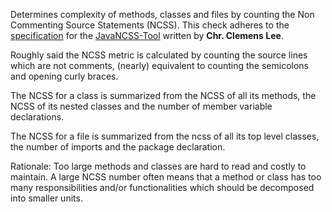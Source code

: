 Determines complexity of methods, classes and files by counting the Non
Commenting Source Statements (NCSS). This check adheres to the
[specification](http://www.kclee.de/clemens/java/javancss/#specification)
for the [JavaNCSS-Tool](http://www.kclee.de/clemens/java/javancss/)
written by **Chr. Clemens Lee**.

Roughly said the NCSS metric is calculated by counting the source lines
which are not comments, (nearly) equivalent to counting the semicolons
and opening curly braces.

The NCSS for a class is summarized from the NCSS of all its methods, the
NCSS of its nested classes and the number of member variable
declarations.

The NCSS for a file is summarized from the ncss of all its top level
classes, the number of imports and the package declaration.

Rationale: Too large methods and classes are hard to read and costly to
maintain. A large NCSS number often means that a method or class has too
many responsibilities and/or functionalities which should be decomposed
into smaller units.
